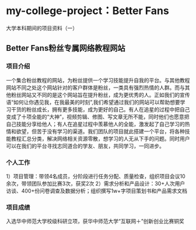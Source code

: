# my-college-project：Better Fans
大学本科期间的项目资料（一）


## Better Fans粉丝专属网络教程网站
 ### 项目介绍
 一个集合粉丝教程的网站，为粉丝提供一个学习技能提升自我的平台。与其他教程网站不同之处这个网站针对的客户群体是粉丝，一类具有强烈热情的人群。而与其他粉丝网站又不同的是这个网站旨在提升粉丝，成为更优秀的人。正如我们的宣传语“如何让你遇见我，在我最美的时刻”,我们希望通过我们的网站可以帮助想要学习干货的粉丝成长，拥有更多技能，成为更好的自己。有人在追星的过程中把自己变成了十项全能的“大神”，视频剪辑、修图、写文章无所不能，同时他们也愿意把自己技能分享给他人；有人在追星过程中羡慕他人的全能，激发起了自己学习的热情和欲望，但苦于没有学习的渠道。我们团队的项目就此搭建一个平台，将各种技能教程汇总分类，解决网络相关资源零散，想学习的人无从下手的问题。同时用户可以在我们的平台寻找志同道合的学友、朋友，共同学习，一同进步。
 
### 个人工作
1）项目管理：带领4名成员，分阶段进行任务分配、质量检查，组织项目会议10余次，带领团队参加比赛3次，获奖2次 
2）需求分析和产品设计：30+人次用户访谈、400+份问卷调查及数据分析；组织撰写1w+字项目策划书和产品需求文档 
  
### 项目成绩
入选华中师范大学校级科研立项，获华中师范大学“互联网＋”创新创业比赛铜奖
